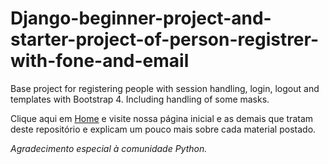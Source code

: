 # Django-beginner-project-and-starter-project-of-person-registrer-with-fone-and-email
Base project for registering people with session handling, login, logout and templates with Bootstrap 4. Including handling of some masks.

Clique aqui em [Home](https://github.com/CleberAP/Django-beginner-project-and-starter-project-of-person-registrer-with-fone-and-email/wiki) e visite nossa página inicial e as demais que tratam deste repositório e explicam um pouco mais sobre cada material postado.  


_Agradecimento especial à comunidade Python._
